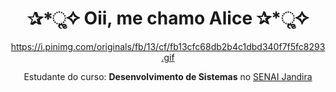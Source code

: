 
<h1 align="center"> ✰*ૢ✧ Oii, me chamo Alice ✰*ૢ✧ </h1>

<div style="display: inline_block" align="center">

https://i.pinimg.com/originals/fb/13/cf/fb13cfc68db2b4c1dbd340f7f5fc8293.gif

Estudante do curso: **Desenvolvimento de Sistemas** no [SENAI Jandira](https://jandira.sp.senai.br/)

